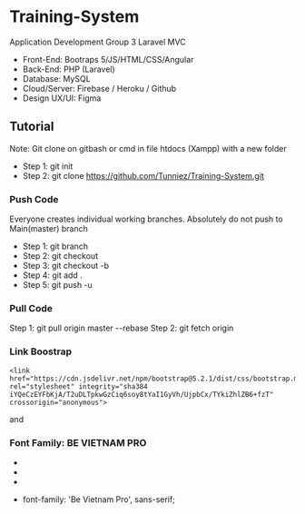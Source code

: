 # Training-System
Application Development Group 3
Laravel MVC
- Front-End: Bootraps 5/JS/HTML/CSS/Angular
- Back-End: PHP (Laravel)
- Database: MySQL
- Cloud/Server: Firebase / Heroku / Github
- Design UX/UI: Figma

## Tutorial
Note: Git clone on gitbash or cmd in file htdocs (Xampp) with a new folder
- Step 1: git init
- Step 2: git clone https://github.com/Tunniez/Training-System.git

### Push Code
Everyone creates individual working branches. Absolutely do not push to Main(master) branch
- Step 1: git branch <branch-name>
- Step 2: git checkout <branch-name>
- Step 3: git checkout -b <branch-name>
- Step 4: git add .
- Step 5: git push -u <remote> <branch-name> 


### Pull Code
Step 1: git pull origin master --rebase
Step 2: git fetch origin


### Link Boostrap
    <link href="https://cdn.jsdelivr.net/npm/bootstrap@5.2.1/dist/css/bootstrap.min.css" rel="stylesheet" integrity="sha384 iYQeCzEYFbKjA/T2uDLTpkwGzCiq6soy8tYaI1GyVh/UjpbCx/TYkiZhlZB6+fzT" crossorigin="anonymous">
and
    <script src="https://cdn.jsdelivr.net/npm/bootstrap@5.2.1/dist/js/bootstrap.bundle.min.js" integrity="sha384-u1OknCvxWvY5kfmNBILK2hRnQC3Pr17a+RTT6rIHI7NnikvbZlHgTPOOmMi466C8" crossorigin="anonymous"></script>


### Font Family: BE VIETNAM PRO
- <link rel="preconnect" href="https://fonts.googleapis.com">
- <link rel="preconnect" href="https://fonts.gstatic.com" crossorigin>
- <link href="https://fonts.googleapis.com/css2?family=Be+Vietnam+Pro:wght@300;400;500;800&display=swap" rel="stylesheet">

- font-family: 'Be Vietnam Pro', sans-serif;

